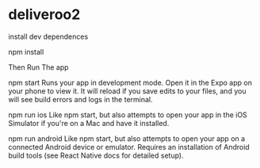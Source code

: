 # deliveroo2

install dev dependences

npm install

Then
Run The app

npm start
Runs your app in development mode.
Open it in the Expo app on your phone to view it. It will reload if you save edits to your files, and you will see build errors and logs in the terminal.

npm run ios
Like npm start, but also attempts to open your app in the iOS Simulator if you're on a Mac and have it installed.

npm run android
Like npm start, but also attempts to open your app on a connected Android device or emulator. Requires an installation of Android build tools (see React Native docs for detailed setup).
